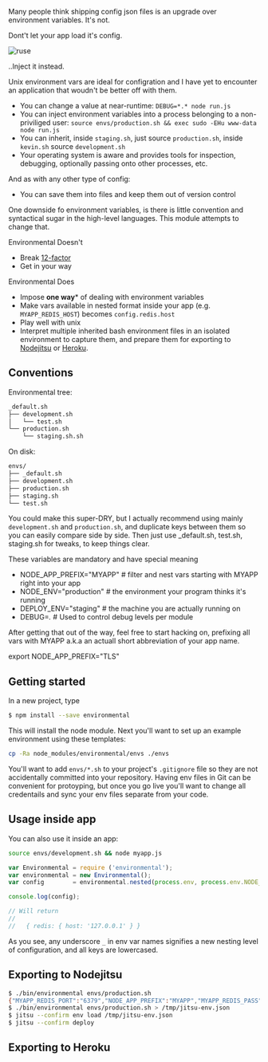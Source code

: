 Many people think shipping config json files is an upgrade over environment variables. It's not.

Dont't let your app load it's config.

![ruse](https://cloud.githubusercontent.com/assets/26752/2876431/c36febd8-d435-11e3-9159-26436bda3587.png)

..Inject it instead.

Unix environment vars are ideal for configration and I have yet to encounter an application that woudn't be better off with them.

- You can change a value at near-runtime: `DEBUG=*.* node run.js`
- You can inject environment variables into a process belonging to a non-priviliged user: `source envs/production.sh && exec sudo -EHu www-data node run.js`
- You can inherit, inside `staging.sh`, just source `production.sh`, inside `kevin.sh` source `development.sh`
- Your operating system is aware and provides tools for inspection, debugging, optionally passing onto other processes, etc.

And as with any other type of config:

- You can save them into files and keep them out of version control

One downside fo environment variables, is there is little convention and syntactical sugar in the high-level languages. This module attempts to change that.

Environmental Doesn't

 - Break [12-factor](http://12factor.net/)
 - Get in your way

Environmental Does

 - Impose **one way*** of dealing with environment variables
 - Make vars available in nested format inside your app (e.g. `MYAPP_REDIS_HOST`) becomes `config.redis.host`
 - Play well with unix
 - Interpret multiple inherited bash environment files in an isolated environment to capture them, and prepare them for exporting to [Nodejitsu](https://www.nodejitsu.com/documentation/jitsu/env/) or [Heroku](https://devcenter.heroku.com/articles/config-vars).

## Conventions

Environmental tree:

```bash
_default.sh
├── development.sh
│   └── test.sh
└── production.sh
    └── staging.sh.sh
```

On disk:

```bash
envs/
├── _default.sh
├── development.sh
├── production.sh
├── staging.sh
└── test.sh
```

You could make this super-DRY, but I actually recommend using mainly
`development.sh` and `production.sh`, and duplicate keys between them
so you can easily compare side by side.
Then just use _default.sh, test.sh, staging.sh for tweaks, to keep things
clear.

These variables are mandatory and have special meaning

  - NODE_APP_PREFIX="MYAPP" # filter and nest vars starting with MYAPP right into your app
  - NODE_ENV="production"   # the environment your program thinks it's running
  - DEPLOY_ENV="staging"    # the machine you are actually running on
  - DEBUG=*.*               # Used to control debug levels per module

After getting that out of the way, feel free to start hacking on, prefixing all
vars with MYAPP a.k.a an actuall short abbreviation of your app name.

export NODE_APP_PREFIX="TLS"

## Getting started

In a new project, type

```bash
$ npm install --save environmental
```

This will install the node module. Next you'll want to set up an example environment using these templates:

```bash
cp -Ra node_modules/environmental/envs ./envs
```

You'll want to add `envs/*.sh` to your project's `.gitignore` file so they are not accidentally committed into your repository. Having env files in Git can be convenient for protoyping, but once you go live you'll want to change all credentails and sync your env files separate from your code.

## Usage inside app

You can also use it inside an app:

```bash
source envs/development.sh && node myapp.js
```

```javascript
var Environmental = require ('environmental');
var environmental = new Environmental();
var config        = environmental.nested(process.env, process.env.NODE_APP_PREFIX);

console.log(config);

// Will return
//
//   { redis: { host: '127.0.0.1' } }
```

As you see, any underscore `_` in env var names signifies a new nesting level of configuration, and all keys are lowercased.

## Exporting to Nodejitsu

```bash
$ ./bin/environmental envs/production.sh
{"MYAPP_REDIS_PORT":"6379","NODE_APP_PREFIX":"MYAPP","MYAPP_REDIS_PASS":"","DEPLOY_ENV":"production","SUBDOMAIN":"mycompany-myapp","NODE_ENV":"production","MYAPP_REDIS_HOST":"127.0.0.1","DEBUG":""}
$ ./bin/environmental envs/production.sh > /tmp/jitsu-env.json
$ jitsu --confirm env load /tmp/jitsu-env.json
$ jitsu --confirm deploy
```

## Exporting to Heroku
